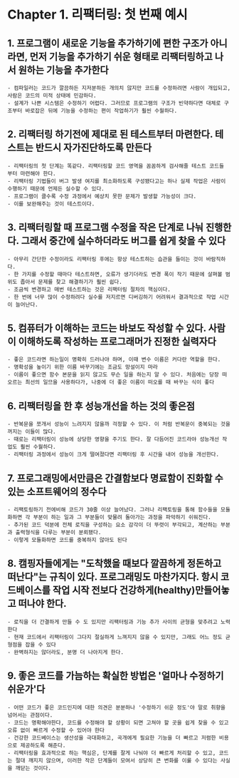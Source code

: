 # Chapter 1. 리팩터링: 첫 번째 예시

## 1. 프로그램이 새로운 기능을 추가하기에 편한 구조가 아니라면, 먼저 기능을 추가하기 쉬운 형태로 리팩터링하고 나서 원하는 기능을 추가한다

    - 컴파일러는 코드가 깔끔하든 지저분하든 개의치 않지만 코드를 수정하려면 사람이 개입되고, 사람은 코드의 미적 상태에 민감하다.
    - 설계가 나쁜 시스템은 수정하기 어렵다. 그러므로 프로그램의 구조가 빈약하다면 대체로 구조부터 바로잡은 뒤에 기능을 수정하는 편이 작업하기가 훨씬 수월하다.

## 2. 리팩터링 하기전에 제대로 된 테스트부터 마련한다. 테스트는 반드시 자가진단하도록 만든다

    - 리팩터링의 첫 단계는 똑같다. 리팩터링할 코드 영역을 꼼꼼하게 검사해줄 테스트 코드들 부터 마련해야 한다.
    - 리팩터링 기법들이 버그 발생 여지를 최소화하도록 구성됐다고는 하나 실제 작업은 사람이 수행하기 때문에 언제든 실수할 수 있다.
    - 프로그램이 클수록 수정 과정에서 예상치 못한 문제가 발생할 가능성이 크다.
    - 이를 보완해주는 것이 테스트이다.

## 3. 리팩터링할 때 프로그램 수정을 작은 단계로 나눠 진행한다. 그래서 중간에 실수하더라도 버그를 쉽게 찾을 수 있다

    - 아무리 간단한 수정이라도 리팩터링 후에는 항상 테스트하는 습관을 들이는 것이 바람직하다.
    - 한 가지를 수정할 때마다 테스트하면, 오류가 생기더라도 변경 폭이 작기 때문에 살펴볼 범위도 좁아서 문제를 찾고 해결하기가 훨씬 쉽다.
    - 조금씩 변경하고 매번 테스트하는 것은 리팩터링 절차의 핵심이다.
    - 한 번에 너무 많이 수정하려다 실수를 저지르면 디버깅하기 어려워서 결과적으로 작업 시간이 늘어난다.

## 5. 컴퓨터가 이해하는 코드는 바보도 작성할 수 있다. 사람이 이해하도록 작성하는 프로그래머가 진정한 실력자다

    - 좋은 코드라면 하는일이 명확히 드러나야 하며, 이때 변수 이름은 커다란 역할을 한다.
    - 명확성을 높이기 위한 이름 바꾸기에는 조금도 망설이지 마라
    - 이름이 좋으면 함수 본문을 읽지 않고도 무슨 일을 하는지 알 수 있다. 처음에는 당장 떠오르는 최선의 일므을 사용하다가, 나중에 더 좋은 이름이 떠오를 때 바꾸는 식이 좋다

## 6. 리팩터링을 한 후 성능개선을 하는 것의 좋은점

    - 반복문을 쪼개서 성능이 느려지지 않을까 걱정할 수 있다. 이 처럼 반복문이 중복되는 것을 꺼지는 이들이 많다.
    - 때로는 리팩터링이 성능에 상당한 영향을 주기도 한다. 잘 다듬어진 코드라야 성능개선 작업도 훨씬 수월하다.
    - 리팩터링 과정에서 성능이 크게 떨여졌다면 리팩터링 후 시간을 내어 성능을 개선한다.

## 7. 프로그래밍에서만큼은 간결함보다 명료함이 진화할 수 있는 소프트웨어의 정수다

    - 리팩토링하기 전에비해 코드가 30줄 이상 늘어났다. 그러나 리팩토링을 통해 함수들을 모듈화하면 각 부분이 하는 일과 그 부분들이 맞물려 돌아가는 과정을 파악하기 쉬워진다.
    - 추가된 코드 덕분에 전체 로직을 구성하는 요소 감각이 더 뚜렷이 부각되고, 계산하는 부분과 출력형식을 다루는 부분이 분뢰됐다.
    - 이렇게 모듈화하면 코드를 중복하지 않아도 된다

## 8. 캠핑자들에게는 "도착했을 때보다 깔끔하게 정돈하고 떠난다"는 규칙이 있다. 프로그래밍도 마찬가지다. 항시 코드베이스를 작업 시작 전보다 건강하게(healthy)만들어놓고 떠나야 한다.

    - 로직을 더 간결하게 만들 수 도 있지만 리팩터링과 기능 추가 사이의 균형을 맞추려고 노력한다
    - 현재 코드에서 리팩터링이 그다지 절실하게 느껴지지 않을 수 있지만, 그래도 어느 정도 균형점을 잡을 수 있다
    - 완벽하지는 않더라도, 분명 더 나아지게 한다.

## 9. 좋은 코드를 가늠하는 확실한 방법은 '얼마나 수정하기 쉬운가'다

    - 어떤 코드가 좋은 코드인지에 대한 의견은 분분하나 '수정하기 쉬운 정도'야 말로 취향을 넘어서는 관점이다.
    - 코드는 명확해야한다, 코드를 수정해야 할 상황이 되면 고쳐야 할 곳을 쉽게 찾을 수 있고 오류 없이 빠르게 수정할 수 있어야 한다
    - 건강한 코드베이스는 생산성을 극대화하고, 곡개에게 필요한 기능을 더 빠르고 저렴한 비용으로 제공하도록 해준다.
    - 리팩터링을 효과적으로 하는 핵심은, 단계를 잘게 나눠야 더 빠르게 처리할 수 있고, 코드는 절대 깨지지 않으며, 이러한 작은 단계들이 모여서 상당히 큰 변화를 이룰 수 있다는 사실을 깨닫는 것이다.
